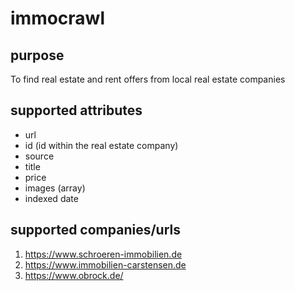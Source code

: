 # immocrawl
## purpose
To find real estate and rent offers from local real estate companies

## supported attributes
- url
- id (id within the  real estate company)
- source
- title
- price
- images (array)
- indexed date

## supported companies/urls
1. https://www.schroeren-immobilien.de
2. https://www.immobilien-carstensen.de
3. https://www.obrock.de/
